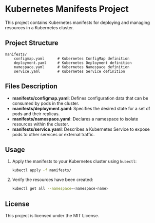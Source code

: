 # Kubernetes Manifests Project

This project contains Kubernetes manifests for deploying and managing resources in a Kubernetes cluster.

## Project Structure

```
manifests/
    configmap.yaml      # Kubernetes ConfigMap definition
    deployment.yaml     # Kubernetes Deployment definition
    namespace.yaml      # Kubernetes Namespace definition
    service.yaml        # Kubernetes Service definition
```

## Files Description

- **manifests/configmap.yaml**: Defines configuration data that can be consumed by pods in the cluster.
- **manifests/deployment.yaml**: Specifies the desired state for a set of pods and their replicas.
- **manifests/namespace.yaml**: Declares a namespace to isolate resources within the cluster.
- **manifests/service.yaml**: Describes a Kubernetes Service to expose pods to other services or external traffic.

## Usage

1. Apply the manifests to your Kubernetes cluster using `kubectl`:
   ```sh
   kubectl apply -f manifests/
   ```

2. Verify the resources have been created:
   ```sh
   kubectl get all --namespace=<namespace-name>
   ```

## License

This project is licensed under the MIT License.
